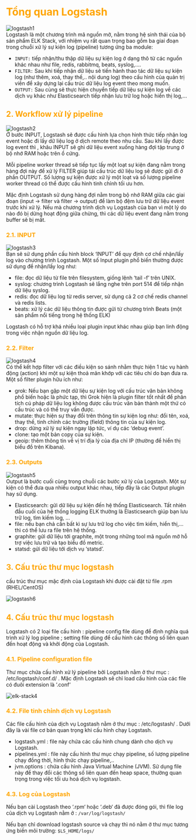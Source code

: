 <h1 style="color:orange">Tổng quan Logstash</h1>

![logstash1](../img/logstash1.png)<br>
Logstash là một chương trình mã nguồn mở, nằm trong hệ sinh thái của bộ sản phẩm ELK Stack, với nhiệm vụ rất quan trọng bao gồm ba giai đoạn trong chuỗi xử lý sự kiện log (pipeline) tương ứng ba module:

- `INPUT:` tiếp nhận/thu thập dữ liệu sự kiện log ở dạng thô từ các nguồn khác nhau như file, redis, rabbitmq, beats, syslog,….
- `FILTER:` Sau khi tiếp nhận dữ liệu sẽ tiến hành thao tác dữ liệu sự kiện log (như thêm, xoá, thay thế,.. nội dung log) theo cấu hình của quản trị viên để xây dựng lại cấu trúc dữ liệu log event theo mong muốn.
- `OUTPUT:` Sau cùng sẽ thực hiện chuyển tiếp dữ liệu sự kiện log về các dịch vụ khác như Elasticsearch tiếp nhận lưu trữ log hoặc hiển thị log,...
<h2 style="color:orange">2. Workflow xử lý pipeline</h2>

![logstash2](../img/logstash2.png)<br>
Ở bước INPUT, Logstash sẽ được cấu hình lựa chọn hình thức tiếp nhận log event hoặc đi lấy dữ liệu log ở dịch remote theo nhu cầu. Sau khi lấy được log event thì , khâu INPUT sẽ ghi dữ liệu event xuống hàng đợi tập trung ở bộ nhớ RAM hoặc trên ổ cứng.

Mỗi pipeline worker thread sẽ tiếp tục lấy một loạt sự kiện đang nằm trong hàng đợi này để xử lý FILTER giúp tái cấu trúc dữ liệu log sẽ được gửi đi ở phần OUTPUT. Số lượng sự kiện được xử lý một loạt và số lượng pipeline worker thread có thể được cấu hình tinh chỉnh tối ưu hơn.

Mặc định Logstash sử dụng hàng đợi nằm trong bộ nhớ RAM giữa các giai đoạn (input -> filter và filter -> output) để làm bộ đệm lưu trữ dữ liệu event trước khi xử lý. Nếu mà chương trình dịch vụ Logstash của bạn vì một lý do nào đó bị dừng hoạt động giữa chừng, thì các dữ liệu event đang nằm trong buffer sẽ bị mất.
<h3 style="color:orange">2.1. INPUT</h3>

![logstash3](../img/logstash3.png)<br>
Bạn sẽ sử dụng phần cấu hình block ‘INPUT’ để quy định cơ chế nhận/lấy log vào chương trình Logstash. Một số Input plugin phổ biến thường được sử dụng để nhận/lấy log như:

- file: đọc dữ liệu từ file trên filesystem, giống lệnh ‘tail -f’ trên UNIX.
- syslog: chương trình Logstash sẽ lắng nghe trên port 514 để tiếp nhận dữ liệu syslog.
- redis: đọc dữ liệu log từ redis server, sử dụng cả 2 cơ chế redis channel và redis lists.
- beats: xử lý các dữ liệu thông tin được gửi từ chương trình Beats (một sản phẩm nổi tiếng trong hệ thống ELK)

Logstash có hỗ trợ khá nhiều loại plugin input khác nhau giúp bạn linh động trong việc nhận nguồn dữ liệu log.
<h3 style="color:orange">2.2. Filter</h3>

![logstash4](../img/logstash4.png)<br>
Có thể kết hợp filter với các điều kiện so sánh nhằm thực hiện 1 tác vụ hành động (action) khi một sự kiện thoả mãn khớp với các tiêu chí do bạn đưa ra. Một số filter plugin hữu ích như:

- grok: Nếu bạn gặp một dữ liệu sự kiện log với cấu trúc văn bản không phổ biến hoặc là phức tạp, thì Grok hiện là plugin filter tốt nhất để phân tích cú pháp dữ liệu log không được cấu trúc văn bản thành một thứ có cấu trúc và có thể truy vấn được.
- mutate: thực hiện sự thay đổi trên thông tin sự kiện log như: đổi tên, xoá, thay thế, tinh chỉnh các trường (field) thông tin của sự kiện log.
- drop: dừng xử lý sự kiện ngay lập tức, ví dụ các ‘debug event’.
- clone: tạo một bản copy của sự kiện.
- geoip: thêm thông tin về vị trí địa lý của địa chỉ IP (thường để hiển thị biểu đồ trên Kibana).
<h3 style="color:orange">2.3. Outputs</h3>

![logstash5](../img/logstash5.png)<br>
Output là bước cuối cùng trong chuỗi các bước xử lý của Logstash. Một sự kiện có thể đưa qua nhiều output khác nhau, tiếp đây là các Output plugin hay sử dụng.

- Elasticsearch: gửi dữ liệu sự kiện đến hệ thống Elasticsearch. Tất nhiên đầu cuối của hệ thống logging ELK thường là Elasticsearch giúp bạn lưu trữ log, tìm kiếm log, …
- file: nếu bạn chả cần bất kì sự lưu trữ log cho việc tìm kiếm, hiển thị,… thì có thể lưu ra file trên hệ thống.
- graphite: gửi dữ liệu tới graphite, một trong những tool mã nguồn mở hỗ trợ việc lưu trữ và tạo biểu đồ metric.
- statsd: gửi dữ liệu tới dịch vụ ‘statsd’.
<h2 style="color:orange">3. Cấu trúc thư mục logstash</h2>
cấu trúc thư mục mặc định của Logstash khi được cài đặt từ file .rpm (RHEL/CentOS)

![logstash6](../img/logstash6.png)<br>
<h2 style="color:orange">4. Cấu trúc thư mục logstash</h2>
Logstash có 2 loại file cấu hình : pipeline config file dùng để định nghĩa quá trình xử lý log pipeline ; setting file dùng để cấu hình các thông số liên quan đến hoạt động và khởi động của Logstash.
<h3 style="color:orange">4.1. Pipeline configuration file</h3>
Thư mục chứa cấu hình xử lý pipeline bởi Logstash nằm ở thư mục : /etc/logstash/conf.d/ . Mặc định Logstash sẽ chỉ load cấu hình của các file có đuôi extension là ‘.conf‘

![elk-stack4](../img/elk-stack4.png)<br>
<h3 style="color:orange">4.2. File tinh chỉnh dịch vụ Logstash</h3>
Các file cấu hình của dịch vụ Logstash nằm ở thư mục : /etc/logstash/ . Dưới đây là vài file cơ bản quan trọng khi cấu hình chạy Logstash.

- logstash.yml : file này chứa các cấu hình chung dành cho dịch vụ Logstash.
- pipelines.yml : file này cấu hình thư mục chạy pipeline, số lượng pipeline chạy đồng thời, hình thức chạy pipeline,..
- jvm.options : chứa cấu hình Java Virtual Machine (JVM). Sử dụng file này để thay đổi các thông số liên quan đến heap space, thường quan trọng trong việc tối ưu hoá dịch vụ logstash.
<h3 style="color:orange">4.3. Log của Logstash</h3>

Nếu bạn cài Logstash theo ‘.rpm‘ hoặc ‘.deb‘ đã được đóng gói, thì file log của dịch vụ Logstash nằm ở : `/var/log/logstash/`

Nếu bạn chỉ download logstash source và chạy thì nó nằm ở thư mục tương ứng biến môi trường: `$LS_HOME/logs/`